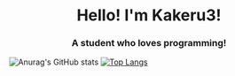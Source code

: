 <h1 align="center">Hello! I'm Kakeru3!</h1>
<h3 align="center">A student who loves programming!</h3>

![Anurag's GitHub stats](https://github-readme-stats.vercel.app/api?username=Kakeru3&show_icons=true)
[![Top Langs](https://github-readme-stats.vercel.app/api/top-langs/?username=anuraghazra)](https://github.com/anuraghazra/github-readme-stats)
